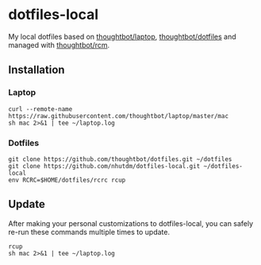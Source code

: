 dotfiles-local
==============

My local dotfiles based on
[thoughtbot/laptop](https://github.com/thoughtbot/laptop),
[thoughtbot/dotfiles](https://github.com/thoughtbot/dotfiles) and managed with
[thoughtbot/rcm](https://github.com/thoughtbot/rcm).

Installation
------------

### Laptop

  ```
  curl --remote-name https://raw.githubusercontent.com/thoughtbot/laptop/master/mac
  sh mac 2>&1 | tee ~/laptop.log
  ```

### Dotfiles

  ```
  git clone https://github.com/thoughtbot/dotfiles.git ~/dotfiles
  git clone https://github.com/nhutdm/dotfiles-local.git ~/dotfiles-local
  env RCRC=$HOME/dotfiles/rcrc rcup
  ```

Update
------

After making your personal customizations to dotfiles-local, you can safely
re-run these commands multiple times to update.

  ```
  rcup
  sh mac 2>&1 | tee ~/laptop.log
  ```
